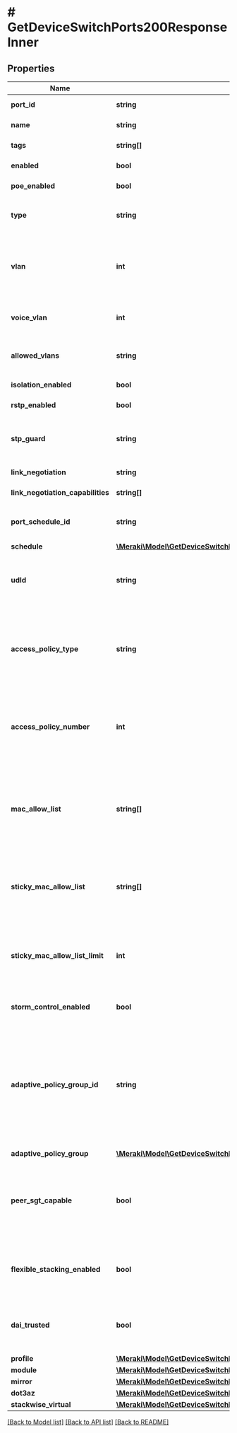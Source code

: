 # # GetDeviceSwitchPorts200ResponseInner

## Properties

Name | Type | Description | Notes
------------ | ------------- | ------------- | -------------
**port_id** | **string** | The identifier of the switch port. | [optional]
**name** | **string** | The name of the switch port. | [optional]
**tags** | **string[]** | The list of tags of the switch port. | [optional]
**enabled** | **bool** | The status of the switch port. | [optional]
**poe_enabled** | **bool** | The PoE status of the switch port. | [optional]
**type** | **string** | The type of the switch port (&#39;trunk&#39;, &#39;access&#39;, &#39;stack&#39; or &#39;routed&#39;). | [optional]
**vlan** | **int** | The VLAN of the switch port. For a trunk port, this is the native VLAN. A null value will clear the value set for trunk ports. | [optional]
**voice_vlan** | **int** | The voice VLAN of the switch port. Only applicable to access ports. | [optional]
**allowed_vlans** | **string** | The VLANs allowed on the switch port. Only applicable to trunk ports. | [optional]
**isolation_enabled** | **bool** | The isolation status of the switch port. | [optional]
**rstp_enabled** | **bool** | The rapid spanning tree protocol status. | [optional]
**stp_guard** | **string** | The state of the STP guard (&#39;disabled&#39;, &#39;root guard&#39;, &#39;bpdu guard&#39; or &#39;loop guard&#39;). | [optional]
**link_negotiation** | **string** | The link speed for the switch port. | [optional]
**link_negotiation_capabilities** | **string[]** | Available link speeds for the switch port. | [optional]
**port_schedule_id** | **string** | The ID of the port schedule. A value of null will clear the port schedule. | [optional]
**schedule** | [**\Meraki\Model\GetDeviceSwitchPorts200ResponseInnerSchedule**](GetDeviceSwitchPorts200ResponseInnerSchedule.md) |  | [optional]
**udld** | **string** | The action to take when Unidirectional Link is detected (Alert only, Enforce). Default configuration is Alert only. | [optional]
**access_policy_type** | **string** | The type of the access policy of the switch port. Only applicable to access ports. Can be one of &#39;Open&#39;, &#39;Custom access policy&#39;, &#39;MAC allow list&#39; or &#39;Sticky MAC allow list&#39;. | [optional]
**access_policy_number** | **int** | The number of a custom access policy to configure on the switch port. Only applicable when &#39;accessPolicyType&#39; is &#39;Custom access policy&#39;. | [optional]
**mac_allow_list** | **string[]** | Only devices with MAC addresses specified in this list will have access to this port. Up to 20 MAC addresses can be defined. Only applicable when &#39;accessPolicyType&#39; is &#39;MAC allow list&#39;. | [optional]
**sticky_mac_allow_list** | **string[]** | The initial list of MAC addresses for sticky Mac allow list. Only applicable when &#39;accessPolicyType&#39; is &#39;Sticky MAC allow list&#39;. | [optional]
**sticky_mac_allow_list_limit** | **int** | The maximum number of MAC addresses for sticky MAC allow list. Only applicable when &#39;accessPolicyType&#39; is &#39;Sticky MAC allow list&#39;. | [optional]
**storm_control_enabled** | **bool** | The storm control status of the switch port. | [optional]
**adaptive_policy_group_id** | **string** | The adaptive policy group ID that will be used to tag traffic through this switch port. This ID must pre-exist during the configuration, else needs to be created using adaptivePolicy/groups API. Cannot be applied to a port on a switch bound to profile. | [optional]
**adaptive_policy_group** | [**\Meraki\Model\GetDeviceSwitchPorts200ResponseInnerAdaptivePolicyGroup**](GetDeviceSwitchPorts200ResponseInnerAdaptivePolicyGroup.md) |  | [optional]
**peer_sgt_capable** | **bool** | If true, Peer SGT is enabled for traffic through this switch port. Applicable to trunk port only, not access port. Cannot be applied to a port on a switch bound to profile. | [optional]
**flexible_stacking_enabled** | **bool** | For supported switches (e.g. MS420/MS425), whether or not the port has flexible stacking enabled. | [optional]
**dai_trusted** | **bool** | If true, ARP packets for this port will be considered trusted, and Dynamic ARP Inspection will allow the traffic. | [optional]
**profile** | [**\Meraki\Model\GetDeviceSwitchPorts200ResponseInnerProfile**](GetDeviceSwitchPorts200ResponseInnerProfile.md) |  | [optional]
**module** | [**\Meraki\Model\GetDeviceSwitchPorts200ResponseInnerModule**](GetDeviceSwitchPorts200ResponseInnerModule.md) |  | [optional]
**mirror** | [**\Meraki\Model\GetDeviceSwitchPorts200ResponseInnerMirror**](GetDeviceSwitchPorts200ResponseInnerMirror.md) |  | [optional]
**dot3az** | [**\Meraki\Model\GetDeviceSwitchPorts200ResponseInnerDot3az**](GetDeviceSwitchPorts200ResponseInnerDot3az.md) |  | [optional]
**stackwise_virtual** | [**\Meraki\Model\GetDeviceSwitchPorts200ResponseInnerStackwiseVirtual**](GetDeviceSwitchPorts200ResponseInnerStackwiseVirtual.md) |  | [optional]

[[Back to Model list]](../../README.md#models) [[Back to API list]](../../README.md#endpoints) [[Back to README]](../../README.md)
